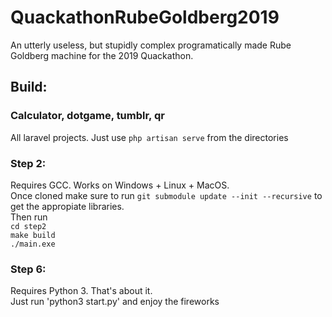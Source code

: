 # QuackathonRubeGoldberg2019
An utterly useless, but stupidly complex programatically made Rube Goldberg machine for the 2019 Quackathon.

## Build:
### Calculator, dotgame, tumblr, qr
All laravel projects. Just use `php artisan serve` from the directories

### Step 2: 
Requires GCC. Works on Windows + Linux + MacOS.
<br />Once cloned make sure to run 
`git submodule update --init --recursive` to get the appropiate libraries.
<br />Then run<br />
`cd step2`<br />
`make build`<br />
`./main.exe`

### Step 6:
Requires Python 3. That's about it.<br />
Just run 'python3 start.py' and enjoy the fireworks
 
